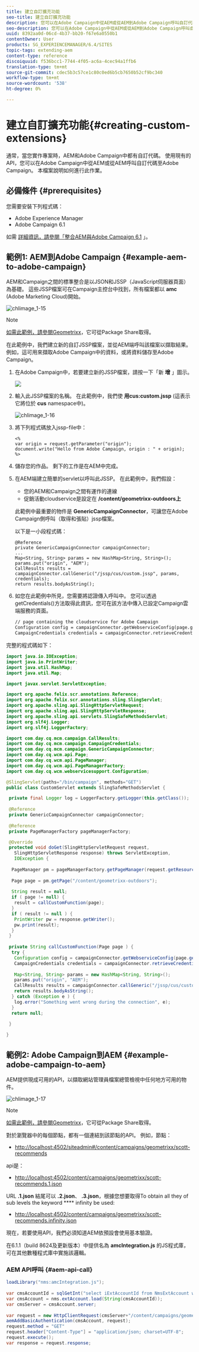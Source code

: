 ```yaml
---
title: 建立自訂擴充功能
seo-title: 建立自訂擴充功能
description: 您可以在Adobe Campaign中從AEM或從AEM到Adobe Campaign呼叫自訂代碼
seo-description: 您可以在Adobe Campaign中從AEM或從AEM到Adobe Campaign呼叫自訂代碼
uuid: 8392aa0d-06cd-4b37-bb20-f67e6a0550b1
contentOwner: User
products: SG_EXPERIENCEMANAGER/6.4/SITES
topic-tags: extending-aem
content-type: reference
discoiquuid: f536bcc1-7744-4f05-ac6a-4cec94a1ffb6
translation-type: tm+mt
source-git-commit: cdec5b3c57ce1c80c0ed6b5cb7650b52cf9bc340
workflow-type: tm+mt
source-wordcount: '538'
ht-degree: 0%

---
```



# 建立自訂擴充功能{#creating-custom-extensions}

通常，當您實作專案時，AEM和Adobe Campaign中都有自訂代碼。 使用現有的API，您可以在Adobe Campaign中從AEM或從AEM呼叫自訂代碼至Adobe Campaign。 本檔案說明如何進行此作業。

## 必備條件 {#prerequisites}

您需要安裝下列程式碼：

* Adobe Experience Manager
* Adobe Campaign 6.1

如需 [詳細資訊，請參閱「整合AEM與Adobe Campaign 6.1](/help/sites-administering/campaignonpremise.md) 」。

## 範例1: AEM到Adobe Campaign {#example-aem-to-adobe-campaign}

AEM和Campaign之間的標準整合是以JSON和JSSP（JavaScript伺服器頁面）為基礎。 這些JSSP檔案可在Campaign主控台中找到，所有檔案都以 **amc** (Adobe Marketing Cloud)開始。

![chlimage_1-15](assets/chlimage_1-15.png)

>[!NOTE]
>
>[如需此範例，請參閱Geometrixx](/help/sites-developing/we-retail.md)，它可從Package Share取得。

在此範例中，我們建立新的自訂JSSP檔案，並從AEM端呼叫該檔案以擷取結果。 例如，這可用來擷取Adobe Campaign中的資料，或將資料儲存至Adobe Campaign。

1. 在Adobe Campaign中，若要建立新的JSSP檔案，請按一下「新 **增** 」圖示。

   ![](do-not-localize/chlimage_1-4.png)

1. 輸入此JSSP檔案的名稱。 在此範例中，我們使 **用cus:custom.jssp** (這表示它將位於 **cus** namespace中)。

   ![chlimage_1-16](assets/chlimage_1-16.png)

1. 將下列程式碼放入jssp-file中：

   ```
   <%
   var origin = request.getParameter("origin");
   document.write("Hello from Adobe Campaign, origin : " + origin);
   %>
   ```

1. 儲存您的作品。 剩下的工作是在AEM中完成。
1. 在AEM端建立簡單的servlet以呼叫此JSSP。 在此範例中，我們假設：

   * 您的AEM和Campaign之間有運作的連線
   * 促銷活動cloudservice是設定在 **/content/geometrixx-outdoors上**

   此範例中最重要的物件是 **GenericCampaignConnector**，可讓您在Adobe Campaign側呼叫（取得和張貼）jssp檔案。

   以下是一小段程式碼：

   ```
   @Reference
   private GenericCampaignConnector campaignConnector;
   ...
   Map<String, String> params = new HashMap<String, String>();
   params.put("origin", "AEM"); 
   CallResults results = campaignConnector.callGeneric("/jssp/cus/custom.jssp", params, credentials);
   return results.bodyAsString();
   ```

1. 如您在此範例中所見，您需要將認證傳入呼叫中。 您可以透過getCredentials()方法取得此資訊，您可在該方法中傳入已設定Campaign雲端服務的頁面。

   ```xml
   // page containing the cloudservice for Adobe Campaign
   Configuration config = campaignConnector.getWebserviceConfig(page.getContentResource().getParent());
   CampaignCredentials credentials = campaignConnector.retrieveCredentials(config);
   ```

完整的程式碼如下：

```java
import java.io.IOException;
import java.io.PrintWriter;
import java.util.HashMap;
import java.util.Map;

import javax.servlet.ServletException;

import org.apache.felix.scr.annotations.Reference;
import org.apache.felix.scr.annotations.sling.SlingServlet;
import org.apache.sling.api.SlingHttpServletRequest;
import org.apache.sling.api.SlingHttpServletResponse;
import org.apache.sling.api.servlets.SlingSafeMethodsServlet;
import org.slf4j.Logger;
import org.slf4j.LoggerFactory;

import com.day.cq.mcm.campaign.CallResults;
import com.day.cq.mcm.campaign.CampaignCredentials;
import com.day.cq.mcm.campaign.GenericCampaignConnector;
import com.day.cq.wcm.api.Page;
import com.day.cq.wcm.api.PageManager;
import com.day.cq.wcm.api.PageManagerFactory;
import com.day.cq.wcm.webservicesupport.Configuration;

@SlingServlet(paths="/bin/campaign", methods="GET")
public class CustomServlet extends SlingSafeMethodsServlet {

 private final Logger log = LoggerFactory.getLogger(this.getClass());
 
 @Reference
 private GenericCampaignConnector campaignConnector;
 
 @Reference
 private PageManagerFactory pageManagerFactory;

 @Override
 protected void doGet(SlingHttpServletRequest request,
   SlingHttpServletResponse response) throws ServletException,
   IOException {
  
  PageManager pm = pageManagerFactory.getPageManager(request.getResourceResolver());
  
  Page page = pm.getPage("/content/geometrixx-outdoors");
  
  String result = null;
  if ( page != null) {
   result = callCustomFunction(page);
  }
  if ( result != null ) {
   PrintWriter pw = response.getWriter();
   pw.print(result);
  }
 }
 
 private String callCustomFunction(Page page ) {
  try {
   Configuration config = campaignConnector.getWebserviceConfig(page.getContentResource().getParent());
   CampaignCredentials credentials = campaignConnector.retrieveCredentials(config);
   
   Map<String, String> params = new HashMap<String, String>();
   params.put("origin", "AEM");
   CallResults results = campaignConnector.callGeneric("/jssp/cus/custom.jssp", params, credentials);
   return results.bodyAsString();
  } catch (Exception e ) {
   log.error("Something went wrong during the connection", e);
  }
  return null;
  
 }

}
```

## 範例2: Adobe Campaign到AEM {#example-adobe-campaign-to-aem}

AEM提供現成可用的API，以擷取網站管理員檔案總管檢視中任何地方可用的物件。

![chlimage_1-17](assets/chlimage_1-17.png)

>[!NOTE]
>
>[如需此範例，請參閱Geometrixx](/help/sites-developing/we-retail.md)，它可從Package Share取得。

對於瀏覽器中的每個節點，都有一個連結到該節點的API。 例如，節點：

* [http://localhost:4502/siteadmin#/content/campaigns/geometrixx/scott-recommends](http://localhost:4502/siteadmin#/content/campaigns/geometrixx/scott-recommends)

api是：

* [http://localhost:4502/content/campaigns/geometrixx/scott-recommends.1.json](http://localhost:4502/content/campaigns/geometrixx/scott-recommends.2.json)

URL **.1.json** 結尾可以 **.2.json**、 **.3.json**，根據您想要取得To obtain all they of sub levels the keyword **** infinity be used:

* [http://localhost:4502/content/campaigns/geometrixx/scott-recommends.infinity.json](http://localhost:4502/content/campaigns/geometrixx/scott-recommends.2.json)

現在，若要使用API，我們必須知道AEM依預設會使用基本驗證。

在6.1.1（build 8624及更新版本）中提供名為 **amcIntegration.js** 的JS程式庫，可在其他數種程式庫中實施該邏輯。

### AEM API呼叫 {#aem-api-call}

```java
loadLibrary("nms:amcIntegration.js");
 
var cmsAccountId = sqlGetInt("select iExtAccountId from NmsExtAccount where sName=$(sz)","aemInstance")
var cmsAccount = nms.extAccount.load(String(cmsAccountId));
var cmsServer = cmsAccount.server;
 
var request = new HttpClientRequest(cmsServer+"/content/campaigns/geometrixx.infinity.json")
aemAddBasicAuthentication(cmsAccount, request);
request.method = "GET"
request.header["Content-Type"] = "application/json; charset=UTF-8";
request.execute();
var response = request.response;
```

